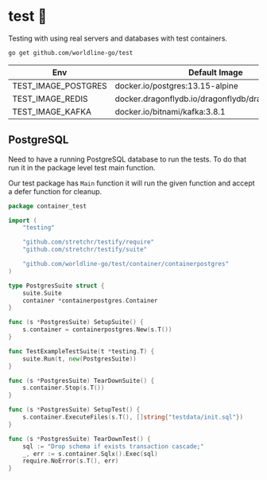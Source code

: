 # test 🧪

Testing with using real servers and databases with test containers.

```sh
go get github.com/worldline-go/test
```

| Env                 | Default Image                                       |
| ------------------- | --------------------------------------------------- |
| TEST_IMAGE_POSTGRES | docker.io/postgres:13.15-alpine                     |
| TEST_IMAGE_REDIS    | docker.dragonflydb.io/dragonflydb/dragonfly:v1.27.1 |
| TEST_IMAGE_KAFKA    | docker.io/bitnami/kafka:3.8.1					    |

## PostgreSQL

Need to have a running PostgreSQL database to run the tests. To do that run it in the package level test main function.

Our test package has `Main` function it will run the given function and accept a defer function for cleanup.

```go
package container_test

import (
	"testing"

	"github.com/stretchr/testify/require"
	"github.com/stretchr/testify/suite"

	"github.com/worldline-go/test/container/containerpostgres"
)

type PostgresSuite struct {
	suite.Suite
	container *containerpostgres.Container
}

func (s *PostgresSuite) SetupSuite() {
	s.container = containerpostgres.New(s.T())
}

func TestExampleTestSuite(t *testing.T) {
	suite.Run(t, new(PostgresSuite))
}

func (s *PostgresSuite) TearDownSuite() {
	s.container.Stop(s.T())
}

func (s *PostgresSuite) SetupTest() {
	s.container.ExecuteFiles(s.T(), []string{"testdata/init.sql"})
}

func (s *PostgresSuite) TearDownTest() {
	sql := "Drop schema if exists transaction cascade;"
	_, err := s.container.Sqlx().Exec(sql)
	require.NoError(s.T(), err)
}
```

